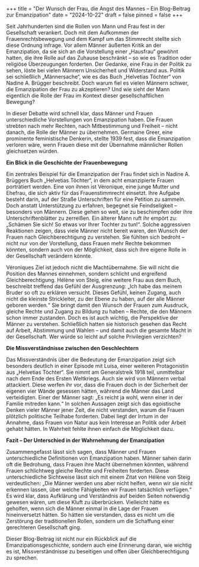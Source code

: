 +++
title = "Der Wunsch der Frau, die Angst des Mannes – Ein Blog-Beitrag zur Emanzipation"
date = "2024-10-22"
draft = false
pinned = false
+++
<!--StartFragment-->

Seit Jahrhunderten sind die Rollen von Mann und Frau fest in der Gesellschaft verankert. Doch mit dem Aufkommen der Frauenrechtsbewegung und dem Kampf um das Stimmrecht stellte sich diese Ordnung infrage. Vor allem Männer äußerten Kritik an der Emanzipation, da sie sich an die Vorstellung einer „Hausfrau“ gewöhnt hatten, die ihre Rolle auf das Zuhause beschränkt – so wie es Tradition oder religiöse Überzeugungen forderten. Der Gedanke, eine Frau in der Politik zu sehen, löste bei vielen Männern Unsicherheit und Widerstand aus. Politik sei schließlich „Männersache“, wie es das Buch „Helvetias Töchter“ von Nadine A. Brügger beschreibt. Doch warum fiel es vielen Männern schwer, die Emanzipation der Frau zu akzeptieren? Und wie sieht der Mann eigentlich die Rolle der Frau im Kontext dieser gesellschaftlichen Bewegung?

In dieser Debatte wird schnell klar, dass Männer und Frauen unterschiedliche Vorstellungen von Emanzipation haben. Die Frauen strebten nach mehr Rechten, nach Mitbestimmung und Freiheit – nicht danach, die Rolle der Männer zu übernehmen. Germaine Greer, eine prominente feministische Denkerin, stellte 1939 fest, dass die Emanzipation verloren wäre, wenn Frauen diese mit der Übernahme männlicher Rollen gleichsetzen würden.

**Ein Blick in die Geschichte der Frauenbewegung**

Ein zentrales Beispiel für die Emanzipation der Frau findet sich in Nadine A. Brüggers Buch „Helvetias Töchter“, in dem acht emanzipierte Frauen porträtiert werden. Eine von ihnen ist Véronique, eine junge Mutter und Ehefrau, die sich aktiv für das Frauenstimmrecht einsetzt. Ihre Aufgabe besteht darin, auf der Straße Unterschriften für eine Petition zu sammeln. Doch anstatt Unterstützung zu erfahren, begegnet sie Feindseligkeit – besonders von Männern. Diese gehen so weit, sie zu beschimpfen oder ihre Unterschriftenblätter zu zerreißen. Ein älterer Mann ruft ihr empört zu: „Schämen Sie sich! So etwas vor Ihrer Tochter zu tun!“. Solche aggressiven Reaktionen zeigen, dass viele Männer nicht bereit waren, den Wunsch der Frauen nach Gleichberechtigung zu verstehen. Sie fühlten sich bedroht – nicht nur von der Vorstellung, dass Frauen mehr Rechte bekommen könnten, sondern auch von der Möglichkeit, dass sich ihre eigene Rolle in der Gesellschaft verändern könnte.

Véroniques Ziel ist jedoch nicht die Machtübernahme. Sie will nicht die Position des Mannes einnehmen, sondern schlicht und ergreifend Gleichberechtigung. Hélène von Steig, eine weitere Frau aus dem Buch, beschreibt treffend das Gefühl der Ausgrenzung: „Ich habe das meinem Bruder so oft zu erklären versucht. Dieses Gefühl, keinen Zugang, auch nicht die kleinste Strickleiter, zu der Ebene zu haben, auf der alle Männer geboren werden.“ Sie bringt damit den Wunsch der Frauen zum Ausdruck, gleiche Rechte und Zugang zu Bildung zu haben – Rechte, die den Männern schon immer zustanden. Doch es ist auch wichtig, die Perspektive der Männer zu verstehen. Schließlich hatten sie historisch gesehen das Recht auf Arbeit, Abstimmung und Wahlen – und damit auch die gesamte Macht in der Gesellschaft. Wer würde so leicht auf solche Privilegien verzichten?

**Die Missverständnisse zwischen den Geschlechtern**

Das Missverständnis über die Bedeutung der Emanzipation zeigt sich besonders deutlich in einer Episode mit Luisa, einer weiteren Protagonistin aus „Helvetias Töchter“. Sie nimmt am Generalstreik 1918 teil, unmittelbar nach dem Ende des Ersten Weltkriegs. Auch sie wird von Männern verbal attackiert. Diese werfen ihr vor, dass die Frauen doch in der Sicherheit der eigenen vier Wände gesessen hätten, während die Männer das Land verteidigten. Einer der Männer sagt: „Es reicht ja wohl, wenn einer in der Familie mitreden kann.“ In solchen Aussagen zeigt sich das egoistische Denken vieler Männer jener Zeit, die nicht verstanden, warum die Frauen plötzlich politische Teilhabe forderten. Dabei liegt der Irrtum in der Annahme, dass Frauen von Natur aus kein Interesse an Politik oder Arbeit gehabt hätten. In Wahrheit fehlte ihnen einfach die Möglichkeit dazu.

**Fazit – Der Unterschied in der Wahrnehmung der Emanzipation**

Zusammengefasst lässt sich sagen, dass Männer und Frauen unterschiedliche Definitionen von Emanzipation haben. Männer sahen darin oft die Bedrohung, dass Frauen ihre Macht übernehmen könnten, während Frauen schlichtweg gleiche Rechte und Freiheiten forderten. Diese unterschiedliche Sichtweise lässt sich mit einem Zitat von Hélène von Steig verdeutlichen: „Die Männer werden uns aber nicht helfen, wenn wir sie nicht erkennen lassen, über welche Fähigkeiten wir Frauen tatsächlich verfügen.“ Es wird klar, dass Aufklärung und Verständnis auf beiden Seiten notwendig gewesen wären, um diese Kluft zu überbrücken. Vielleicht hätte es geholfen, wenn sich die Männer einmal in die Lage der Frauen hineinversetzt hätten. So hätten sie verstanden, dass es nicht um die Zerstörung der traditionellen Rollen, sondern um die Schaffung einer gerechteren Gesellschaft ging.

<!--StartFragment-->

Dieser Blog-Beitrag ist nicht nur ein Rückblick auf die Emanzipationsgeschichte, sondern auch eine Erinnerung daran, wie wichtig es ist, Missverständnisse zu beseitigen und offen über Gleichberechtigung zu sprechen.

<!--EndFragment-->

<!--EndFragment-->